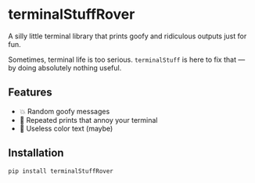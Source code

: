 # terminalStuffRover

A silly little terminal library that prints goofy and ridiculous outputs just for fun.

Sometimes, terminal life is too serious. `terminalStuff` is here to fix that — by doing absolutely nothing useful.

## Features

- 💥 Random goofy messages
- 🔄 Repeated prints that annoy your terminal
- 🎉 Useless color text (maybe)

## Installation

```bash
pip install terminalStuffRover
